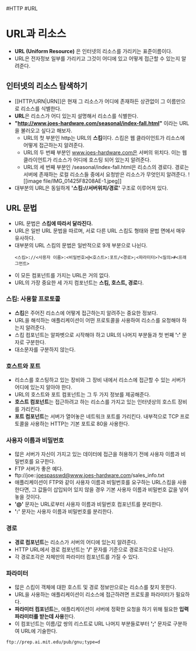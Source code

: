 #HTTP #URL
# URL과 리소스
- **URL (Uniform Resource)** 은 인터넷의 리소스를 가리키는 표준이름이다.
- URL은 전자정보 일부를 가리키고 그것이 어디에 있고 어떻게 접근할 수 있는지 알려준다.
## 인터넷의 리소스 탐색하기
- [[HTTP/URN|URN]]은 현재 그 리소스가 어디에 존재하든 상관없이 그 이름만으로 리소스를 식별한다.
- **URL**은 리소스가 어디 있는지 설명해서 리소스를 식별한다.
- **"http://www.joes-hardware.com/seasonal/index-fall.html"** 이라는 URL을 불러오고 싶다고 해보자.
	- URL의 첫 부분인 http는 URL의 **스킴**이다. 스킴은 웹 클라이언트가 리소스에 어떻게 접근하는지 알려준다.
	- URL의 두 번째 부분인 www.joes-hardware.com은 서버의 위치다. 이는 웹 클라이언트가 리소스가 어디에 호스팅 되어 있는지 알려준다.
	- URL의 세 번째 부분인 /seasonal/index-fall.html은 리소스의 경로다. 경로는 서버에 존재하는 로컬 리소스들 중에서 요청받은 리소스가 무엇인지 알려준다.
	![[image file/IMG_01425F8208AE-1.jpeg]]
- 대부분의 URL은 동일하게 **'스킴://서버위치/경로'** 구조로 이루어져 있다.
## URL 문법
- URL 문법은 **스킴에 따라서 달라진다.**
- URL은 일반 URL 문법을 따르며, 서로 다른 URL 스킴도 형태와 문법 면에서 매우 유사하다.
- 대부분의 URL 스킴의 문법은 일반적으로 9개 부분으로 나뉜다.
	```text
	<스킴>://<사용자 이름>:<비밀번호>@<호스트>:포트/<경로>;<파라미터>?<질의>#<프래그먼트>
	```
- 이 모든 컴포넌트를 가지는 URL은 거의 없다.
- URL의 가장 중요한 세 가지 컴포넌트는 **스킴, 호스트, 경로**다.
### 스킴: 사용할 프로토콜
- **스킴**은 주어진 리소스에 어떻게 접근하는지 알려주는 중요한 정보다.
- URL을 해석하는 애플리케이션이 어떤 프로토콜을 사용하여 리소스를 요청해야 하는지 알려준다.
- 스킴 컴포넌트는 알파벳으로 시작해야 하고 URL의 나머지 부분들과 첫 번째 **':'** 문자로 구분한다.
- 대소문자를 구분하지 않는다.
### 호스트와 포트
- 리소스를 호스팅하고 있는 장비와 그 장비 내에서 리소스에 접근할 수 있는 서버가 어디에 있는지 알아야 한다.
- URL의 호스트와 포트 컴포넌트는 그 두 가지 정보를 제공해준다.
- **호스트 컴포넌트**는 접근하려고 하는 리소스를 가지고 있는 인터넷상의 호스트 장비를 가리킨다.
- **포트 컴포넌트**는 서버가 열어놓은 네트워크 포트를 가리킨다. 내부적으로 TCP 프로토콜을 사용하는 HTTP는 기본 포트로 80을 사용한다.
### 사용자 이름과 비밀번호
- 많은 서버가 자신이 가지고 있는 데이터에 접근을 허용하기 전에 사용자 이름과 비밀번호를 요구한다.
- FTP 서버가 좋은 예다.
- ftp://joe::joespasswd@www.joes-hardware.com/sales_info.txt
- 애플리케이션이 FTP와 같이 사용자 이름과 비밀번호를 요구하는 URL스킴을 사용한다면, 그 값들이 삽입되어 있지 않을 경우 기본 사용자 이름과 비밀번호 값을 넣어놓을 것이다.
- **'@'** 문자는 URL로부터 사용자 이름과 비밀번호 컴포넌트를 분리한다.
- **':'** 문자는 사용자 이름과 비밀번호를 분리한다.
### 경로
- **경로 컴포넌트**는 리소스가 서버의 어디에 있는지 알려준다.
- HTTP URL에서 경로 컴포넌트는 **'/'** 문자를 기준으로 경로조각으로 나뉜다.
- 각 경로조각은 자체만의 파라미터 컴포넌트를 가질 수 있다.
### 파라미터
- 많은 스킴이 객체에 대한 호스트 및 경로 정보만으로는 리소스를 찾지 못한다.
- URL을 사용하는 애플리케이션이 리소스에 접근하려면 프로토콜 파라미터가 필요하다.
- **파라미터 컴포넌트**는, 애플리케이션이 서버에 정확한 요청을 하기 위해 필요한 **입력 파라미터를 받는데 사용**한다.
- 이 컴포넌트는 이름/값 쌍의 리스트로 URL 나머지 부분들로부터 **';'** 문자로 구분하여 URL에 기술한다.
```text
ftp://prep.ai.mit.edu/pub/gnu;type=d
```
